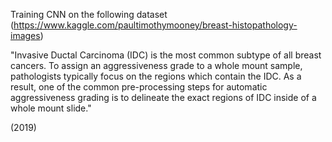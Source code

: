 Training CNN on the following dataset (https://www.kaggle.com/paultimothymooney/breast-histopathology-images)

"Invasive Ductal Carcinoma (IDC) is the most common subtype of all breast cancers. To assign an aggressiveness grade to a whole mount sample, pathologists typically focus on the regions which contain the IDC. As a result, one of the common pre-processing steps for automatic aggressiveness grading is to delineate the exact regions of IDC inside of a whole mount slide."

(2019)
